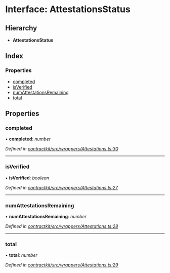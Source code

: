 # Interface: AttestationsStatus

## Hierarchy

* **AttestationsStatus**

## Index

### Properties

* [completed](_wrappers_attestations_.attestationsstatus.md#completed)
* [isVerified](_wrappers_attestations_.attestationsstatus.md#isverified)
* [numAttestationsRemaining](_wrappers_attestations_.attestationsstatus.md#numattestationsremaining)
* [total](_wrappers_attestations_.attestationsstatus.md#total)

## Properties

###  completed

• **completed**: *number*

*Defined in [contractkit/src/wrappers/Attestations.ts:30](https://github.com/celo-org/celo-monorepo/blob/master/packages/contractkit/src/wrappers/Attestations.ts#L30)*

___

###  isVerified

• **isVerified**: *boolean*

*Defined in [contractkit/src/wrappers/Attestations.ts:27](https://github.com/celo-org/celo-monorepo/blob/master/packages/contractkit/src/wrappers/Attestations.ts#L27)*

___

###  numAttestationsRemaining

• **numAttestationsRemaining**: *number*

*Defined in [contractkit/src/wrappers/Attestations.ts:28](https://github.com/celo-org/celo-monorepo/blob/master/packages/contractkit/src/wrappers/Attestations.ts#L28)*

___

###  total

• **total**: *number*

*Defined in [contractkit/src/wrappers/Attestations.ts:29](https://github.com/celo-org/celo-monorepo/blob/master/packages/contractkit/src/wrappers/Attestations.ts#L29)*
